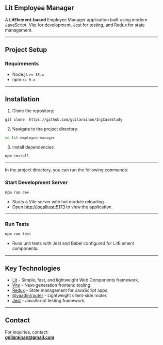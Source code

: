 
##  **Lit Employee Manager**

A **LitElement-based** Employee Manager application built using modern JavaScript, Vite for development, Jest for testing, and Redux for state management.

---

##  **Project Setup**

###  **Requirements**

- Node.js `>= 18.x`
- npm `>= 9.x`

---

##  **Installation**

1. Clone the repository:
```bash
git clone  https://github.com/gdilarainan/IngCaseStudy

```

2. Navigate to the project directory:
```bash
cd lit-employee-manager
```

3. Install dependencies:
```bash
npm install
```

---

In the project directory, you can run the following commands:

### **Start Development Server**
```bash
npm run dev
```
- Starts a Vite server with hot module reloading.
- Open [http://localhost:5173](http://localhost:5173) to view the application.

---

###  **Run Tests**
```bash
npm run test
```
- Runs unit tests with Jest and Babel configured for LitElement components.

---

## **Key Technologies**

- [Lit](https://lit.dev/) - Simple, fast, and lightweight Web Components framework.
- [Vite](https://vitejs.dev/) - Next-generation frontend tooling.
- [Redux](https://redux.js.org/) - State management for JavaScript apps.
- [@vaadin/router](https://vaadin.com/router) - Lightweight client-side router.
- [Jest](https://jestjs.io/) - JavaScript testing framework.

---

##  **Contact**

For inquiries, contact:  
**gdilarainan@gmail.com**
